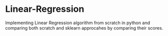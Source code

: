 # Linear-Regression
Implementing Linear Regression algorithm from scratch in python and comparing both scratch and sklearn approcahes by comparing their scores.
